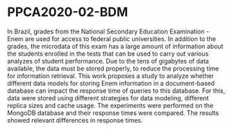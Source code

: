 # PPCA2020-02-BDM
In Brazil, grades from the National Secondary Education Examination - Enem are used for access to federal public universities. In addition to the grades, the microdata of this exam has a large amount of information about the students enrolled in the tests that can be used to carry out various analyzes of student performance. Due to the tens of gigabytes of data available, the data must be stored properly, to reduce the processing time for information retrieval. This work proposes a study to analyze whether different data models for storing Enem information in a document-based database can impact the response time of queries to this database. For this, data were stored using different strategies for data modeling, different replica sizes and cache usage. The experiments were performed on the MongoDB database and their response times were compared. The results showed relevant differences in response times.

